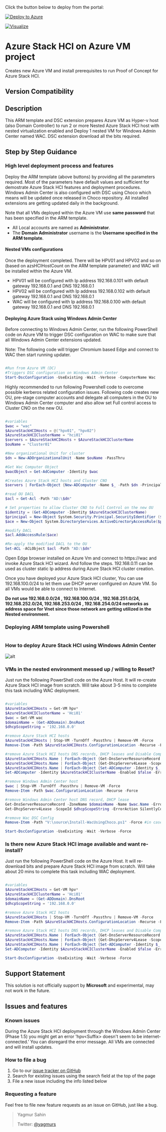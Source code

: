 Click the button below to deploy from the portal:

[![Deploy to Azure](https://aka.ms/deploytoazurebutton)](https://portal.azure.com/#create/Microsoft.Template/uri/https%3A%2F%2Fraw.githubusercontent.com%2Fyagmurs%2FAzureStackHCIonAzure%2Ftest%2Fazuredeploy.json)

[![Visualize](https://raw.githubusercontent.com/Azure/azure-quickstart-templates/master/1-CONTRIBUTION-GUIDE/images/visualizebutton.svg?sanitize=true)](http://armviz.io/#/?load=https%3A%2F%2Fraw.githubusercontent.com%2Fyagmurs%2FAzureStackHCIonAzure%2Ftest%2Fazuredeploy.json)

# Azure Stack HCI on Azure VM project

Creates new Azure VM and install prerequisites to run Proof of Concept for Azure Stack HCI.

## Version Compatibility

## Description

This ARM template and DSC extension prepares Azure VM as Hyper-v host (also Domain Controller) to run 2 or more Nested Azure Stack HCI host with nested virtualization enabled and Deploy 1 nested VM for Windows Admin Center named WAC. DSC extension download all the bits required.

## Step by Step Guidance

### High level deployment process and features

Deploy the ARM template (above buttons) by providing all the parameters required. Most of the parameters have default values and sufficient for demostrate Azure Stack HCI features and deployment procedures.
Windows Admin Center is also configured with DSC using Choco which means will be updated once released in Choco repository. All installed extensions are getting updated daily in the background.

Note that all VMs deployed within the Azure VM use **same password** that has been specified in the ARM template.

* All Local accounts are named as **Administrator**.
* The **Domain Administrator** username is the **Username specified in the ARM template**.

#### Nested VMs configurations

Once the deployment completed. There will be HPV01 and HPV02 and so on (based on azsHCIHostCount on the ARM template parameter) and WAC will be installed within the Azure VM.

* HPV01 will be configured with Ip address 192.168.0.101 with default gateway 192.168.0.1 and DNS 192.168.0.1
* HPV02 will be configured with Ip address 192.168.0.102 with default gateway 192.168.0.1 and DNS 192.168.0.1
* WAC will be configured with Ip address 192.168.0.100 with default gateway 192.168.0.1 and DNS 192.168.0.1

#### Deploying Azure Stack using Windows Admin Center

Before connecting to Windows Admin Center, run the following PowerShell code on Azure VM to trigger DSC configuration on WAC to make sure that all Windows Admin Center extensions updated.

Note: The following code will trigger Chromium based Edge and connect to WAC then start running updater.

```powershell

#Run from Azure VM (DC)
#Triggers DSC configuration on Windows Admin Center
Start-DscConfiguration -UseExisting -Wait -Verbose -ComputerName Wac

```

Highly recommended to run following Powershell code to overcome possible kerberos related configuration issues. Following code creates new OU, pre-stage computer accounts and delegate all computers in the OU to Windows Admin Center computer and also allow set Full control access to Cluster CNO on the new OU.

```powershell

#variables
$wac = "wac"
$AzureStackHCIHosts = @("hpv01", "hpv02")
$AzureStackHCIClusterName = "hci01"
$servers = $AzureStackHCIHosts + $AzureStackHCIClusterName
$ouName = "Cluster01"

#New organizational Unit for cluster
$dn = New-ADOrganizationalUnit -Name $ouName -PassThru

#Get Wac Computer Object
$wacObject = Get-AdComputer -Identity $wac

#Creates Azure Stack HCI hosts and Cluster CNO
$servers | ForEach-Object {New-ADComputer -Name $_ -Path $dn -PrincipalsAllowedToDelegateToAccount $wacObject -Enabled $false}

#read OU DACL
$acl = Get-Acl -Path "AD:\$dn"

# Set properties to allow Cluster CNO to Full Control on the new OU
$identity = (Get-ADComputer -Identity $AzureStackHCIClusterName)
$principal = New-Object System.Security.Principal.SecurityIdentifier ($identity).SID
$ace = New-Object System.DirectoryServices.ActiveDirectoryAccessRule($principal, [System.DirectoryServices.ActiveDirectoryRights]::GenericAll, [System.Security.AccessControl.AccessControlType]::Allow, [DirectoryServices.ActiveDirectorySecurityInheritance]::All)

#modify DACL
$acl.AddAccessRule($ace)

#Re-apply the modified DACL to the OU
Set-ACL -ACLObject $acl -Path "AD:\$dn"

```

Open Edge browser installed on Azure Vm and connect to https://wac and invoke Azure Stack HCI wizard. And follow the steps. 192.168.0.11 can be used as cluster static Ip address during Azure Stack HCI cluster creation.

Once you have deployed your Azure Stack HCI cluster, You can use 192.168.100.0/24 to let them use DHCP server configured on Azure VM. So all VMs would be able to connect to Internet.

**Do not use 192.168.0.0/24 , 192.168.100.0/24 , 192.168.251.0/24, 192.168.252.0/24, 192.168.253.0/24 , 192.168.254.0/24 networks as address space for Vnet since those network are getting utilized in the Nested environment.**

### Deploying ARM template using Powershell

```powershell

```

### How to deploy Azure Stack HCI using Windows Admin Center

![alt](https://github.com/yagmurs/AzureStackHCIonAzure/raw/master/.images/azshciusingwac.gif)

<!--- <img src="./.images/azshciusingwac.gif" width="720" height="576" />

<img src="./.images/azshciusingwac.gif" data-canonical-src="./.images/azshciusingwac.gif" width="1280" height="720" /> --->

### VMs in the nested environment messed up / willing to Reset?

Just run the following PowerShell code on the Azure Host. It will re-create Azure Stack HCI image from scratch. Will take about 3-5 mins to complete this task including WAC deployment.

```powershell

#variables
$AzureStackHCIHosts = Get-VM hpv*
$AzureStackHCIClusterName = 'Hci01'
$wac = Get-VM wac
$domainName = (Get-ADDomain).DnsRoot
$dhcpScopeString = '192.168.0.0'

#remove Azure Stack HCI hosts
$AzureStackHCIHosts | Stop-VM -TurnOff -Passthru | Remove-VM -Force
Remove-Item -Path $AzureStackHCIHosts.ConfigurationLocation -Recurse -Force

#remove Azure Stack HCI hosts DNS records, DHCP leases and Disable Computer Accounts
$AzureStackHCIHosts.Name | ForEach-Object {Get-DnsServerResourceRecord -ZoneName $domainName -Name $_ -ErrorAction SilentlyContinue | Remove-DnsServerResourceRecord -ZoneName $domainName -Force}
$AzureStackHCIHosts.Name | ForEach-Object {Get-DhcpServerv4Lease -ScopeId $dhcpScopeString -ErrorAction SilentlyContinue | Where-Object hostname -like $_* | Remove-DhcpServerv4Lease}
$AzureStackHCIHosts.Name | ForEach-Object {Set-ADComputer -Identity $_ -Enabled $false -ErrorAction SilentlyContinue}
Set-ADComputer -Identity $AzureStackHCIClusterName -Enabled $false -ErrorAction SilentlyContinue

#remove Windows Admin Center host
$wac | Stop-VM -TurnOff -Passthru | Remove-VM -Force
Remove-Item -Path $wac.ConfigurationLocation -Recurse -Force

#remove Windows Admin Center host DNS record, DHCP lease
Get-DnsServerResourceRecord -ZoneName $domainName -Name $wac.Name -ErrorAction SilentlyContinue | Remove-DnsServerResourceRecord -ZoneName $domainName -Force
Get-DhcpServerv4Lease -ScopeId $dhcpScopeString -ErrorAction SilentlyContinue | Where-Object hostname -like $wac.Name | Remove-DhcpServerv4Lease

#remove Wac DSC Config
Remove-Item -Path "V:\source\Install-WacUsingChoco.ps1" -Force #in case if updated.

Start-DscConfiguration -UseExisting -Wait -Verbose -Force

```

### Is there new Azure Stack HCI image available and want re-install?

Just run the following PowerShell code on the Azure Host. It will re-download bits and prepare Azure Stack HCI image from scratch. Will take about 20 mins to complete this task including WAC deployment.

```powershell

#variables
$AzureStackHCIHosts = Get-VM hpv*
$AzureStackHCIClusterName = 'Hci01'
$domainName = (Get-ADDomain).DnsRoot
$dhcpScopeString = '192.168.0.0'

#remove Azure Stack HCI hosts
$AzureStackHCIHosts | Stop-VM -TurnOff -Passthru | Remove-VM -Force
Remove-Item -Path $AzureStackHCIHosts.ConfigurationLocation -Recurse -Force

#remove Azure Stack HCI hosts DNS records, DHCP leases and Disable Computer Accounts
$AzureStackHCIHosts.Name | ForEach-Object {Get-DnsServerResourceRecord -ZoneName $domainName -Name $_ -ErrorAction SilentlyContinue | Remove-DnsServerResourceRecord -ZoneName $domainName -Force}
$AzureStackHCIHosts.Name | ForEach-Object {Get-DhcpServerv4Lease -ScopeId $dhcpScopeString -ErrorAction SilentlyContinue | Where-Object hostname -like $_* | Remove-DhcpServerv4Lease}
$AzureStackHCIHosts.Name | ForEach-Object {Set-ADComputer -Identity $_ -Enabled $false -ErrorAction SilentlyContinue}
Set-ADComputer -Identity $AzureStackHCIClusterName -Enabled $false -ErrorAction SilentlyContinue

Start-DscConfiguration -UseExisting -Wait -Verbose -Force

```

## Support Statement

This solution is not officially support by **Microsoft** and experimental, may not work in the future.

## Issues and features

### Known issues

During the Azure Stack HCI deployment through the Windows Admin Center (Phase 1.5) you might get an error 'hpv\<Suffix> doesn't seem to be internet-connected.' You can disregard the error message. All VMs are connected and will install updates.

### How to file a bug

1. Go to our [issue tracker on GitHub](https://github.com/yagmurs/AzureStackHCIonAzureVM/issues)
1. Search for existing issues using the search field at the top of the page
1. File a new issue including the info listed below

### Requesting a feature

Feel free to file new feature requests as an issue on GitHub, just like a bug.

 > Yagmur Sahin
 >
 > Twitter: [@yagmurs](https://twitter.com/yagmurs)
